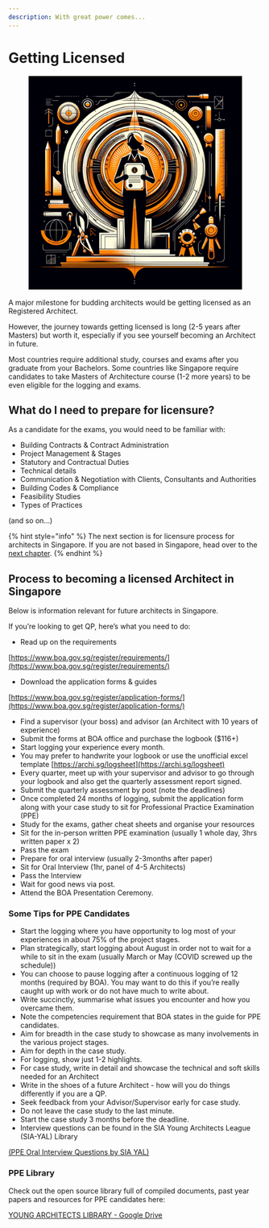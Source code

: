 ```yaml
---
description: With great power comes...
---
```


# Getting Licensed

<figure><img src="../.gitbook/assets/QP.png" alt=""><figcaption></figcaption></figure>

A major milestone for budding architects would be getting licensed as an Registered Architect.

However, the journey towards getting licensed is long (2-5 years after Masters) but worth it, especially if you see yourself becoming an Architect in future.

Most countries require additional study, courses and exams after you graduate from your Bachelors. Some countries like Singapore require candidates to take Masters of Architecture course (1-2 more years) to be even eligible for the logging and exams.

## What do I need to prepare for licensure?

As a candidate for the exams, you would need to be familiar with:

* Building Contracts & Contract Administration
* Project Management & Stages
* Statutory and Contractual Duties
* Technical details
* Communication & Negotiation with Clients, Consultants and Authorities
* Building Codes & Compliance
* Feasibility Studies
* Types of Practices

(and so on…)

{% hint style="info" %}
The next section is for licensure process for architects in Singapore. If you are not based in Singapore, head over to the [next chapter](../02-urban-site-planning-building-design-concepts/).
{% endhint %}

## **Process to becoming a licensed Architect in Singapore**

Below is information relevant for future architects in Singapore.

If you’re looking to get QP, here’s what you need to do:

* Read up on the requirements

[https://www.boa.gov.sg/register/requirements/](https://www.boa.gov.sg/register/requirements/)

* Download the application forms & guides

[https://www.boa.gov.sg/register/application-forms/](https://www.boa.gov.sg/register/application-forms/)

* Find a supervisor (your boss) and advisor (an Architect with 10 years of experience)
* Submit the forms at BOA office and purchase the logbook ($116+)
* Start logging your experience every month.
* You may prefer to handwrite your logbook or use the unofficial excel template [https://archi.sg/logsheet](https://archi.sg/logsheet)
* Every quarter, meet up with your supervisor and advisor to go through your logbook and also get the quarterly assessment report signed.
* Submit the quarterly assessment by post (note the deadlines)
* Once completed 24 months of logging, submit the application form along with your case study to sit for Professional Practice Examination (PPE)
* Study for the exams, gather cheat sheets and organise your resources
* Sit for the in-person written PPE examination (usually 1 whole day, 3hrs written paper x 2)
* Pass the exam
* Prepare for oral interview (usually 2-3months after paper)
* Sit for Oral Interview (1hr, panel of 4-5 Architects)
* Pass the Interview
* Wait for good news via post.
* Attend the BOA Presentation Ceremony.

### **Some Tips for PPE Candidates**

* Start the logging where you have opportunity to log most of your experiences in about 75% of the project stages.
* Plan strategically, start logging about August in order not to wait for a while to sit in the exam (usually March or May (COVID screwed up the schedule))
* You can choose to pause logging after a continuous logging of 12 months (required by BOA). You may want to do this if you’re really caught up with work or do not have much to write about.
* Write succinctly, summarise what issues you encounter and how you overcame them.
* Note the competencies requirement that BOA states in the guide for PPE candidates.
* Aim for breadth in the case study to showcase as many involvements in the various project stages.
* Aim for depth in the case study.
* For logging, show just 1-2 highlights.
* For case study, write in detail and showcase the technical and soft skills needed for an Architect
* Write in the shoes of a future Architect - how will you do things differently if you are a QP.
* Seek feedback from your Advisor/Supervisor early for case study.
* Do not leave the case study to the last minute.
* Start the case study 3 months before the deadline.
* Interview questions can be found in the SIA Young Architects League (SIA-YAL) Library

[(PPE Oral Interview Questions by SIA YAL)](https://docs.google.com/spreadsheets/d/1tY42MvwrR6EjGReePQ73-tR0E0TNRMtBGSXFk4Brq8w/edit?usp=sharing)

### PPE Library

Check out the open source library full of compiled documents, past year papers and resources for PPE candidates here:

[YOUNG ARCHITECTS LIBRARY - Google Drive](https://drive.google.com/drive/folders/1Rhukq\_AHlvm-As9M0QVZnn8oS7EaSXQG)
